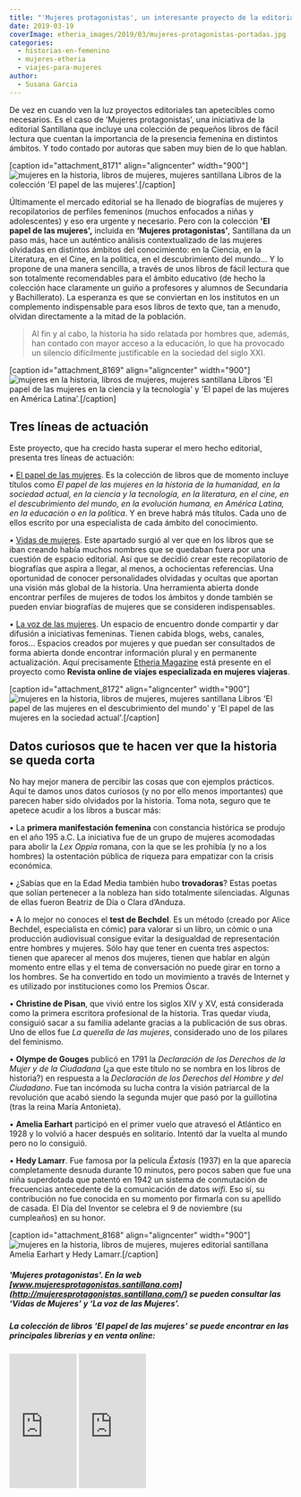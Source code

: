 ```yaml
---
title: "'Mujeres protagonistas', un interesante proyecto de la editorial Santillana"
date: 2019-03-19
coverImage: etheria_images/2019/03/mujeres-protagonistas-portadas.jpg
categories: 
  - historias-en-femenino
  - mujeres-etheria
  - viajes-para-mujeres
author: 
  - Susana Garcia
---
```


De vez en cuando ven la luz proyectos editoriales tan apetecibles como necesarios. Es el 
caso de ‘Mujeres protagonistas’, una iniciativa de la editorial Santillana que incluye 
una colección de pequeños libros de fácil lectura que cuentan la importancia de la 
presencia femenina en distintos ámbitos. Y todo contado por autoras que saben muy bien 
de lo que hablan. 

\[caption id="attachment\_8171" align="aligncenter" width="900"\]![mujeres en la historia, libros de mujeres, mujeres santillana](etheria_images/2019/03/mujeres-protagonistas-portadas.jpg "Libros de la colección 'El papel de las mujeres'.") Libros de la colección 'El papel de las mujeres'.\[/caption\]

Últimamente el mercado editorial se ha llenado de biografías de mujeres y recopilatorios de perfiles femeninos (muchos enfocados a niñas y adolescentes) y eso era urgente y necesario. Pero con la colección **'El papel de las mujeres',** incluida en **‘Mujeres protagonistas’**, Santillana da un paso más, hace un auténtico análisis contextualizado de las mujeres olvidadas en distintos ámbitos del conocimiento: en la Ciencia, en la Literatura, en el Cine, en la política, en el descubrimiento del mundo… Y lo propone de una manera sencilla, a través de unos libros de fácil lectura que son totalmente recomendables para el ámbito educativo (de hecho la colección hace claramente un guiño a profesores y alumnos de Secundaria y Bachillerato). La esperanza es que se conviertan en los institutos en un complemento indispensable para esos libros de texto que, tan a menudo, olvidan directamente a la mitad de la población.

> Al fin y al cabo, la historia ha sido relatada por hombres que, además, han contado con 
> mayor acceso a la educación, lo que ha provocado un silencio difícilmente justificable 
> en la sociedad del siglo XXI. 

\[caption id="attachment\_8169" align="aligncenter" width="900"\]![mujeres en la historia, libros de mujeres, mujeres santillana](etheria_images/2019/03/mujeres-protagonistas-ciencia-america-latina.jpg "Libros 'El papel de las mujeres en la ciencia y la tecnología' y 'El papel de las mujeres en América Latina'.") Libros 'El papel de las mujeres en la ciencia y la tecnología' y 'El papel de las mujeres en América Latina'.\[/caption\]

## Tres líneas de actuación

Este proyecto, que ha crecido hasta superar el mero hecho editorial, presenta tres líneas de actuación:

• [El papel de las mujeres](http://mujeresprotagonistas.santillana.com/el-papel-de-las-mujeres/). Es la colección de libros que de momento incluye títulos como _El papel de las mujeres en la historia de la humanidad, en la sociedad actual, en la ciencia y la tecnología, en la literatura, en el cine, en el descubrimiento del mundo, en la evolución humana, en América Latina, en la educación o en la política_. Y en breve habrá más títulos. Cada uno de ellos escrito por una especialista de cada ámbito del conocimiento.

• [Vidas de mujeres](http://mujeresprotagonistas.santillana.com/vidas-de-mujeres/). Este apartado surgió al ver que en los libros que se iban creando había muchos nombres que se quedaban fuera por una cuestión de espacio editorial. Así que se decidió crear este recopilatorio de biografías que aspira a llegar, al menos, a ochocientas referencias. Una oportunidad de conocer personalidades olvidadas y ocultas que aportan una visión más global de la historia. Una herramienta abierta donde encontrar perfiles de mujeres de todos los ámbitos y donde también se pueden enviar biografías de mujeres que se consideren indispensables.

• [La voz de las mujeres](http://mujeresprotagonistas.santillana.com/la-voz-de-las-mujeres/). Un espacio de encuentro donde compartir y dar difusión a iniciativas femeninas. Tienen cabida blogs, webs, canales, foros… Espacios creados por mujeres y que puedan ser consultados de forma abierta donde encontrar información plural y en permanente actualización. Aquí precisamente [Etheria Magazine](http://mujeresprotagonistas.santillana.com/voz/etheria-magazine/) está presente en el proyecto como **Revista online de viajes especializada en mujeres viajeras**.

\[caption id="attachment\_8172" align="aligncenter" width="900"\]![mujeres en la historia, libros de mujeres, mujeres santillana](etheria_images/2019/03/mujeres-protagonistas-sociedad-descubrimiento.jpg "Libros 'El papel de las mujeres en el descubrimiento del mundo' y 'El papel de las mujeres en la sociedad actual'.") Libros 'El papel de las mujeres en el descubrimiento del mundo' y 'El papel de las mujeres en la sociedad actual'.\[/caption\]

## Datos curiosos que te hacen ver que la historia se queda corta

No hay mejor manera de percibir las cosas que con ejemplos prácticos. Aquí te damos unos datos curiosos (y no por ello menos importantes) que parecen haber sido olvidados por la historia. Toma nota, seguro que te apetece acudir a los libros a buscar más:

• La **primera manifestación femenina** con constancia histórica se produjo en el año 195 a.C. La iniciativa fue de un grupo de mujeres acomodadas para abolir la _Lex Oppia_ romana, con la que se les prohibía (y no a los hombres) la ostentación pública de riqueza para empatizar con la crisis económica.

• ¿Sabías que en la Edad Media también hubo **trovadoras**? Estas poetas que solían pertenecer a la nobleza han sido totalmente silenciadas. Algunas de ellas fueron Beatriz de Día o Clara d’Anduza.

• A lo mejor no conoces el **test de Bechdel**. Es un método (creado por Alice Bechdel, especialista en cómic) para valorar si un libro, un cómic o una producción audiovisual consigue evitar la desigualdad de representación entre hombres y mujeres. Sólo hay que tener en cuenta tres aspectos: tienen que aparecer al menos dos mujeres, tienen que hablar en algún momento entre ellas y el tema de conversación no puede girar en torno a los hombres. Se ha convertido en todo un movimiento a través de Internet y es utilizado por instituciones como los Premios Óscar.

• **Christine de Pisan**, que vivió entre los siglos XIV y XV, está considerada como la primera escritora profesional de la historia. Tras quedar viuda, consiguió sacar a su familia adelante gracias a la publicación de sus obras. Uno de ellos fue _La querella de las mujeres_, considerado uno de los pilares del feminismo.

• **Olympe de Gouges** publicó en 1791 la _Declaración de los Derechos de la Mujer y de la Ciudadana_ (¿a que este título no se nombra en los libros de historia?) en respuesta a la _Declaración de los Derechos del Hombre y del Ciudadano_. Fue tan incómoda su lucha contra la visión patriarcal de la revolución que acabó siendo la segunda mujer que pasó por la guillotina (tras la reina María Antonieta).

• **Amelia Earhart** participó en el primer vuelo que atravesó el Atlántico en 1928 y lo volvió a hacer después en solitario. Intentó dar la vuelta al mundo pero no lo consiguió.

• **Hedy Lamarr**. Fue famosa por la película _Éxtasis_ (1937) en la que aparecía completamente desnuda durante 10 minutos, pero pocos saben que fue una niña superdotada que patentó en 1942 un sistema de conmutación de frecuencias antecedente de la comunicación de datos _wifi_. Eso sí, su contribución no fue conocida en su momento por firmarla con su apellido de casada. El Día del Inventor se celebra el 9 de noviembre (su cumpleaños) en su honor.

\[caption id="attachment\_8168" align="aligncenter" width="900"\]![mujeres en la historia, libros de mujeres, mujeres editorial santillana](etheria_images/2019/03/Mujeres-protagonistas-anecdotas.jpg "Amelia Earhart y Hedy Lamarr.") Amelia Earhart y Hedy Lamarr.\[/caption\]

##### **'Mujeres protagonistas'**. En la web [www.mujeresprotagonistas.santillana.com](http://mujeresprotagonistas.santillana.com/) se pueden consultar las ‘Vidas de Mujeres’ y ‘La voz de las Mujeres’.

##### La colección de libros ‘El papel de las mujeres’ se puede encontrar en las principales librerías y en venta online:

<iframe style="width: 120px; height: 240px;" src="https://rcm-eu.amazon-adsystem.com/e/cm?ref=tf_til&amp;t=etheriamagazi-21&amp;m=amazon&amp;o=30&amp;p=8&amp;l=as1&amp;IS1=1&amp;npa=1&amp;asins=8414108393&amp;linkId=4e2f0407e3066a6778d585379c43e2c9&amp;bc1=ffffff&amp;lt1=_top&amp;fc1=333333&amp;lc1=0066c0&amp;bg1=ffffff&amp;f=ifr" width="300" height="150" frameborder="0" marginwidth="0" marginheight="0" scrolling="no"></iframe>

<iframe style="width: 120px; height: 240px;" src="https://rcm-eu.amazon-adsystem.com/e/cm?ref=qf_sp_asin_til&amp;t=etheriamagazi-21&amp;m=amazon&amp;o=30&amp;p=8&amp;l=as1&amp;IS1=1&amp;npa=1&amp;asins=8414108342&amp;linkId=e2143b7d6e7a544691f0cb37c0df0f5d&amp;bc1=ffffff&amp;lt1=_top&amp;fc1=333333&amp;lc1=0066c0&amp;bg1=ffffff&amp;f=ifr" width="300" height="150" frameborder="0" marginwidth="0" marginheight="0" scrolling="no"></iframe>

